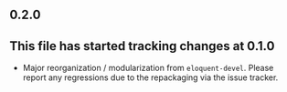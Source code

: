 ## 0.2.0


## This file has started tracking changes at 0.1.0

* Major reorganization / modularization from `eloquent-devel`. Please report
  any regressions due to the repackaging via the issue tracker.
